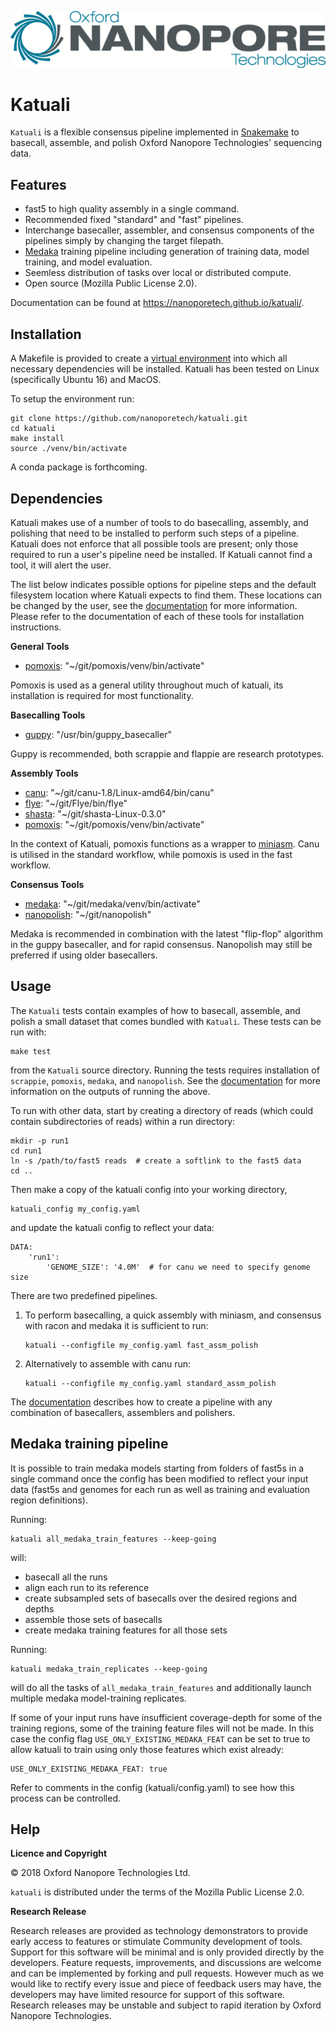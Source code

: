 ![Oxford Nanopore Technologies logo](images/ONT_logo_590x106.png)


Katuali
=======

`Katuali` is a flexible consensus pipeline implemented in
[Snakemake](https://snakemake.readthedocs.io) to basecall, assemble, and polish
Oxford Nanopore Technologies' sequencing data.

Features
--------

  * fast5 to high quality assembly in a single command.
  * Recommended fixed "standard" and "fast" pipelines.
  * Interchange basecaller, assembler, and consensus components of the
    pipelines simply by changing the target filepath.
  * [Medaka](https://github.com/nanoporetech/medaka) training pipeline
    including generation of training data, model training, and model evaluation.
  * Seemless distribution of tasks over local or distributed compute.
  * Open source (Mozilla Public License 2.0).

Documentation can be found at https://nanoporetech.github.io/katuali/.

Installation
------------

A Makefile is provided to create a
[virtual environment](https://docs.python.org/3/tutorial/venv.html) into which
all necessary dependencies will be installed. Katuali has been tested on Linux
(specifically Ubuntu 16) and MacOS.

To setup the environment run:

    git clone https://github.com/nanoporetech/katuali.git
    cd katuali
    make install
    source ./venv/bin/activate

A conda package is forthcoming.

Dependencies
------------

Katuali makes use of a number of tools to do basecalling, assembly, and
polishing that need to be installed to perform such steps of a pipeline.
Katuali does not enforce that all possible tools are present; only those
required to run a user's pipeline need be installed. If Katuali cannot
find a tool, it will alert the user.

The list below indicates possible options for pipeline steps and the default
filesystem location where Katuali expects to find them. These locations can be
changed by the user, see the
[documentation](https://nanoporetech.github.io/katuali/) for more information.
Please refer to the documentation of each of these tools for installation
instructions.

**General Tools**

* [pomoxis](https://github.com/nanoporetech/pomoxis): "~/git/pomoxis/venv/bin/activate"

Pomoxis is used as a general utility throughout much of katuali, its
installation is required for most functionality.

**Basecalling Tools**

* [guppy](https://community.nanoporetech.com/downloads): "/usr/bin/guppy_basecaller"

Guppy is recommended, both scrappie and flappie are research prototypes.

**Assembly Tools**

* [canu](https://github.com/marbl/canu): "~/git/canu-1.8/Linux-amd64/bin/canu"
* [flye](https://github.com/fenderglass/Flye): "~/git/Flye/bin/flye"
* [shasta](https://github.com/chanzuckerberg/shasta): "~/git/shasta-Linux-0.3.0"
* [pomoxis](https://github.com/nanoporetech/pomoxis): "~/git/pomoxis/venv/bin/activate"

In the context of Katuali, pomoxis functions as a wrapper to
[miniasm](https://github.com/lh3/miniasm). Canu is utilised in the standard
workflow, while pomoxis is used in the fast workflow.

**Consensus Tools**

* [medaka](https://github.com/nanoporetech/medaka): "~/git/medaka/venv/bin/activate"
* [nanopolish](https://github.com/jts/nanopolish): "~/git/nanopolish"

Medaka is recommended in combination with the latest "flip-flop" algorithm
in the guppy basecaller, and for rapid consensus. Nanopolish may still be
preferred if using older basecallers.

Usage
-----

The `Katuali` tests contain examples of how to basecall, assemble, and polish
a small dataset that comes bundled with `Katuali`. These tests can be run with:

    make test

from the `Katuali` source directory. Running the tests requires installation of
`scrappie`, `pomoxis`, `medaka`, and `nanopolish`. See the
[documentation](https://nanoporetech.github.io/katuali/installation.html#tests)
for more information on the outputs of running the above.

To run with other data, start by creating a directory of reads (which could
contain subdirectories of reads) within a run directory:

    mkdir -p run1
    cd run1
    ln -s /path/to/fast5 reads  # create a softlink to the fast5 data
    cd ..
    
Then make a copy of the katuali config into your working directory,

    katuali_config my_config.yaml

and update the katuali config to reflect your data:
    
    DATA:
        'run1':
            'GENOME_SIZE': '4.0M'  # for canu we need to specify genome size

There are two predefined pipelines.

1. To perform basecalling, a quick assembly with miniasm, and consensus with racon
   and medaka it is sufficient to run:

       katuali --configfile my_config.yaml fast_assm_polish

2. Alternatively to assemble with canu run:

       katuali --configfile my_config.yaml standard_assm_polish


The [documentation](https://nanoporetech.github.io/katuali/examples.html)
describes how to create a pipeline with any combination of basecallers,
assemblers and polishers. 
    

Medaka training pipeline
------------------------

It is possible to train medaka models starting from folders of fast5s in a
single command once the config has been modified to reflect your input data
(fast5s and genomes for each run as well as training and evaluation region
definitions).

Running:

    katuali all_medaka_train_features --keep-going

will:

* basecall all the runs
* align each run to its reference
* create subsampled sets of basecalls over the desired regions and depths
* assemble those sets of basecalls
* create medaka training features for all those sets

Running:

    katuali medaka_train_replicates --keep-going

will do all the tasks of `all_medaka_train_features` and additionally launch
multiple medaka model-training replicates.

If some of your input runs have insufficient coverage-depth for some of the
training regions, some of the training feature files will not be made. In this
case the config flag `USE_ONLY_EXISTING_MEDAKA_FEAT` can be set to true to allow
katuali to train using only those features which exist already:

    USE_ONLY_EXISTING_MEDAKA_FEAT: true 

Refer to comments in the config (katuali/config.yaml) to see how this process
can be controlled. 


Help
----

**Licence and Copyright**

© 2018 Oxford Nanopore Technologies Ltd.

`katuali` is distributed under the terms of the Mozilla Public License 2.0.

**Research Release**

Research releases are provided as technology demonstrators to provide early
access to features or stimulate Community development of tools. Support for
this software will be minimal and is only provided directly by the developers.
Feature requests, improvements, and discussions are welcome and can be
implemented by forking and pull requests. However much as we would
like to rectify every issue and piece of feedback users may have, the 
developers may have limited resource for support of this software. Research
releases may be unstable and subject to rapid iteration by Oxford Nanopore
Technologies.

